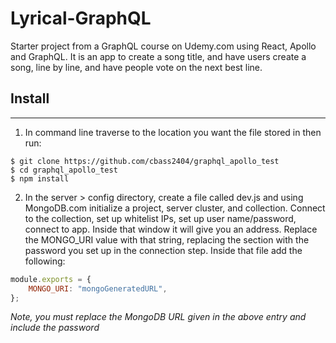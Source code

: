 # Lyrical-GraphQL

Starter project from a GraphQL course on Udemy.com using React, Apollo and GraphQL. It is an app to create a song title, and have users create a song, line by line, and have people vote on the next best line.

## Install

---

1. In command line traverse to the location you want the file stored in then run:

```
$ git clone https://github.com/cbass2404/graphql_apollo_test
$ cd graphql_apollo_test
$ npm install
```

2. In the server > config directory, create a file called dev.js and using MongoDB.com initialize a project, server cluster, and collection. Connect to the collection, set up whitelist IPs, set up user name/password, connect to app. Inside that window it will give you an address. Replace the MONGO_URI value with that string, replacing the <password> section with the password you set up in the connection step. Inside that file add the following:

```javascript
module.exports = {
    MONGO_URI: "mongoGeneratedURL",
};
```

_Note, you must replace the MongoDB URL given in the above entry and include the password_
